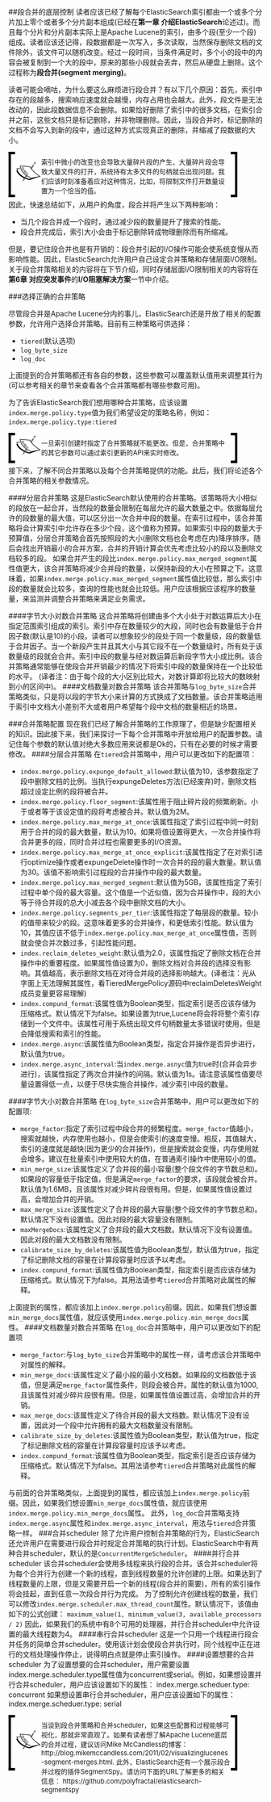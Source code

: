 ##段合并的底层控制
读者应该已经了解每个ElasticSearch索引都由一个或多个分片加上零个或者多个分片副本组成(已经在<b>第一章 介绍ElasticSearch</b>论述过)。而且每个分片和分片副本实际上是Apache Lucene的索引，由多个段(至少一个段)组成。读者应该还记得，段数据都是一次写入，多次读取，当然保存删除文档的文件除外，该文件可以随机改变。经过一段时间，当条件满足时，多个小的段中的内容会被复制到一个大的段中，原来的那些小段就会丢弃，然后从硬盘上删除。这个过程称为<b>段合并(segment merging)</b>。

读者可能会嘀咕，为什么要这么麻烦进行段合并？有以下几个原因：首先，索引中存在的段越多，搜索响应速度就会越慢，内存占用也会越大。此外，段文件是无法改动的，因此段数据信息不会删除。如果恰好删除了索引中的很多文档，在索引合并之前，这些文档只是标记删除，并非物理删除。因此，当段合并时，标记删除的文档不会写入到新的段中，通过这种方式实现真正的删除，并缩减了段数据的大小。

<!-- note structure -->
<div style="height:80px;width:90%;position:relative;">
<div style="width:13px;height:100%; background:black; position:absolute;padding:5px 0 5px 0;">
<img src="../notes/lm.png" height="100%" width="13px"/>
</div>
<div style="width:51px;height:100%;position:absolute; left:13px; text-align:center; font-size:0;">
<img src="../notes/pixel.gif" style="height:100%; width:1px; vertical-align:middle;"/>
<img src="../notes/note.png" style="vertical-align:middle;"/>
</div>
<div style="height:100%;position:absolute;left:65px;right:13px;">
<p style="font-size:13px;margin-top:10px;">
索引中微小的改变也会导致大量碎片段的产生，大量碎片段会导致大量文件的打开，系统持有太多文件的句柄就会出现问题。我们应该时刻准备着应对这种情况，比如，将限制文件打开数量设置为一个恰当的值。
</p>
</div>
<div style="width:13px;height:100%;background:black;position:absolute;right:0px;padding:5px 0 5px 0;">
<img src="../notes/rm.png" height="100%" width="13px"/>
</div>
</div>  <!-- end of note structure -->

因此，快速总结如下，从用户的角度，段合并将产生以下两种影响：
* 当几个段合并成一个段时，通过减少段的数量提升了搜索的性能。
* 段合并完成后，索引大小会由于标记删除转成物理删除而有所缩减。

但是，要记住段合并也是有开销的：段合并引起的I/O操作可能会使系统变慢从而影响性能。因此，ElasticSearch允许用户自己设定合并策略和存储层面I/O限制。关于段合并策略相关的内容将在下节介绍，同时存储层面I/O限制相关的内容将在<b>第6章 对应突发事件</b>的<b>I/O阻塞解决方案</b>一节中介绍。

###选择正确的合并策略

尽管段合并是Apache Lucene分内的事儿，ElasticSearch还是开放了相关的配置参数，允许用户选择合并策略。目前有三种策略可供选择：
* `tiered`(默认选项)
* `log_byte_size`
* `log_doc`

上面提到的合并策略都还有各自的参数，这些参数可以覆盖默认值用来调整其行为(可以参考相关的章节来查看各个合并策略都有哪些参数可用)。

为了告诉ElasticSearch我们想用哪种合并策略，应该设置`index.merge.policy.type`值为我们希望设定的策略名称，例如：
`index.merge.policy.type:tiered`

<!-- note structure -->
<div style="height:50px;width:90%;position:relative;">
<div style="width:13px;height:100%; background:black; position:absolute;padding:5px 0 5px 0;">
<img src="../notes/lm.png" height="100%" width="13px"/>
</div>
<div style="width:51px;height:100%;position:absolute; left:13px; text-align:center; font-size:0;">
<img src="../notes/pixel.gif" style="height:100%; width:1px; vertical-align:middle;"/>
<img src="../notes/note.png" style="vertical-align:middle;"/>
</div>
<div style="height:100%;position:absolute;left:65px;right:13px;">
<p style="font-size:13px;margin-top:10px;">
一旦索引创建时指定了合并策略就不能更改。但是，合并策略中的其它参数可以通过索引更新的API来实时修改。
</p>
</div>
<div style="width:13px;height:100%;background:black;position:absolute;right:0px;padding:5px 0 5px 0;">
<img src="../notes/rm.png" height="100%" width="13px"/>
</div>
</div>  <!-- end of note structure -->

接下来，了解不同合并策略以及每个合并策略提供的功能。此后，我们将论述各个合并策略的相关参数情况。

####分层合并策略
这是ElasticSearch默认使用的合并策略。该策略将大小相似的段放在一起合并，当然段的数量会限制在每层允许的最大数量之中。依据每层允许的段数量的最大值，可以区分出一次合并中段的数量。在索引过程中，该合并策略将会计算索引中允许存在多少个段，这个值称为预算。如果索引中段的数量大于预算值，分层合并策略会首先按照段的大小(删除文档也会考虑在内)降序排序。随后会找出开销最小的合并方案，合并的开销计算会优先考虑比较小的段以及删除文档较多的段。
如果合并产生的段比`index.merge.policy.max_merged_segment`属性值更大，该合并策略将减少合并段的数量，以保持新段的大小在预算之下。这意味着，如果`index.merge.policy.max_merged_segment`属性值比较低，那么索引中段的数量就会比较多，查询的性能也就会比较低。用户应该根据应该程序的数量量，来监测并调整合并策略来满足业务需求。

####字节大小对数合并策略
这合并策略将创建由多个大小处于对数运算后大小在指定范围索引组成的索引。索引中存在数量较少的大段，同时也会有数量低于合并因子数(默认是10)的小段。读者可以想象较少的段处于同一个数量级，段的数量低于合并因子。当一个新段产生并且其大小与其它段不在一个数量级时，所有处于该数量级的段就会合并。索引中段的数量与经对数运算后新段字节大小成比例。该合并策略通常能够在使段合并开销最少的情况下将索引中段的数量保持在一个比较低的水平。
(译者注：由于每个段的大小区别比较大，对数计算即将比较大的数映射到小的区间中)。
####文档数量对数合并策略
该合并策略与`log_byte_size`合并策略类似，只是将以段的字节大小来计算的方式换成了文档数量。该合并策略适用于索引中文档大小差别不大或者用户希望每个段中文档的数量相近的场景。

###合并策略配置
现在我们已经了解合并策略的工作原理了，但是缺少配置相关的知识。因此接下来，我们来探讨一下每个合并策略中开放给用户的配置参数。请记住每个参数的默认值对绝大多数应用来说都是Ok的，只有在必要的时候才需要修改。
####分层合并策略
在`tiered`合并策略中，用户可以更改如下的配置项：
* `index.merge.policy.expunge_default_allowed`:默认值为10，该参数指定了段中删除文档的比例。当执行expungeDeletes方法(已经废弃)时，删除文档超过设定比例的段将被合并。
* `index.merge.policy.floor_segment`:该属性用于阻止碎片段的频繁刷新。小于或者等于该设定值的段将考虑被合并。默认值为2M。
* `index.merge.policy.max_merge_at_once`:该属性指定了索引过程中同一时刻用于合并的段的最大数量，默认为10。如果将值设置得更大，一次合并操作将合并更多的段，同时合并过程也需要更多的I/O资源。
* `index.merge.policy.max_merge_at_once_explicit`:该属性指定了在对索引进行optimize操作或者expungeDelete操作时一次合并的段的最大数量。默认值为30。该值不影响索引过程段的合并操作中段的最大数量。
* `index.merge.policy.max_merged_segment`:默认值为5GB，该属性指定了索引过程中单个段的最大容量。这个值是一个近似值，因为合并操作中，段的大小等于待合并段的总大小减去各个段中删除文档的大小。
* `index.merge.policy.segments_per_tier`:该属性指定了每层段的数量。较小的值带来较少的段。这意味着更多的合并操作，和更低索引性能。默认值为10，其值应该不低于`index.merge.policy.max_merge_at_once`属性值，否则就会使合并次数过多，引起性能问题。
* `index.reclaim_deletes_weight`:默认值为2.0，该属性指定了删除文档在合并操作中的重要程度。如果属性值设置为0，删除文档对合并段的选择没有影响。其值越高，表示删除文档在对待合并段的选择影响越大。(译者注：光从字面上无法理解其属性，看TieredMergePolicy源码中reclaimDeletesWeight成员变量更容易理解)
* `index.compund_format`:该属性值为Boolean类型，指定索引是否应该存储为压缩格式。默认情况下为false。如果设置为true,Lucene将会将将整个索引存储到一个文件中。该属性可用于系统出现文件句柄数量太多错误时使用，但是会降低搜索和索引的性能。
* `index.merge.async`:该属性值为Boolean类型，指定合并操作是否异步进行，默认值为true。
* `index.merge.async_interval`:当`index.merge.asnyc`值为true时(合并会异步进行)，该属性指定了两次合并操作的间隔。默认值为1s。请注意该属性值要尽量设置得低一点，以便于尽快实施合并操作，减少索引中段的数量。

####字节大小对数合并策略
在`log_byte_size`合并策略中，用户可以更改如下的配置项:
* `merge_factor`:指定了索引过程中段合并的频繁程度。`merge_factor`值越小，搜索就越快，内存使用也越小，但是会使索引的速度变慢。相反，其值越大，索引的速度就是越快(因为更少的合并操作)，但是搜索就会变慢，内存使用就会增多。建议在批量索引中使用较大的值，在普通索引操作中使用较小的值。
* `min_merge_size`:该属性定义了合并段的最小容量(整个段文件的字节数总和)。如果段的容量低于指定值，但是满足`merge_factor`的要求，该段就会被合并。默认值为1.6MB，且该属性对减少碎片段很有用。但是，如果属性值设置过高，会增加合并的开销。
* `max_merge_size`:该属性定义了合并段的最大容量(整个段文件的字节数总和)。默认情况下没有设置值。因此对段的最大容量没有限制。
* `maxMergeDocs`:该属性定义了合并段的最大文档数。默认情况下没有设置值。因此对段的最大文档数没有限制。
* `calibrate_size_by_deletes`:该属性值为Boolean类型，默认值为true，指定了标记删除文档的容量在计算段容量时应该予以考虑。
* `index.compund_format`:该属性值为Boolean类型，指定索引是否应该存储为压缩格式。默认情况下为false。其用法请参考`tiered`合并策略对此属性的解释。

上面提到的属性，都应该加上`index.merge.policy`前缀。因此，如果我们想设置`min_merge_docs`属性值，就应该使用`index.merge.policy.min_merge_docs`属性。
####文档数量对数合并策略
在`log_doc`合并策略中，用户可以更改如下的配置项
* `merge_factor`:与`log_byte_size`合并策略中的属性一样，请考虑该合并策略中对属性的解释。
* `min_merge_docs`:该属性定义了最小段的最小文档数。如果段的文档数低于该值，但是满足`merge_factor`属性条件，则段会被合并。属性的默认值为1000,且该属性对减少碎片段很有用。但是，如果属性值设置过高，会增加合并的开销。
* `max_merge_docs`:该属性定义了待合并段的最大文档数。默认情况下没有设置，因此对一个段中允许拥有的最大文档数量没有限制。
* `calibrate_size_by_deletes`:该属性值为Boolean类型，默认值为true，指定了标记删除文档的容量在计算段容量时应该予以考虑。
* `index.compund_format`:该属性值为Boolean类型，指定索引是否应该存储为压缩格式。默认情况下为false。其用法请参考`tiered`合并策略对此属性的解释。

与前面的合并策略类似，上面提到的属性，都应该加上`index.merge.policy`前缀。因此，如果我们想设置`min_merge_docs`属性值，就应该使用`index.merge.policy.min_merge_docs`属性。
此外，`log_doc`合并策略支持`index.merge.async`属性和`index.merge.async_interval`，用法与`tiered`合并策略一样。
###合并scheduler
除了允许用户控制合并策略的行为，ElasticSearch还允许用户在需要进行段合并时规定合并策略的执行计划。ElasticSearch中有两种合并scheduler，默认的是`ConcurrentMergeScheduler`。
####并行合并scheduler
该合并scheduler会使用多线程来执行段的合并。该合并scheduler将为每个合并行为创建一个新的线程，直到线程数量的允许创建的上限。如果达到了线程数量的上限，但是又需要开启一个新的线程(段合并的需要)，所有的索引操作将会挂起，直到任意一次段合并行为完成。
为了控制允许创建线程的数量，我们可以修改`index.merge.scheduler.max_thread_count`属性。默认情况下，该值由如下的公式创建：
`maximum_value(1, minimum_value(3, available_processors / 2)`
因此，如果我们的系统中有8个可用的处理器，并行合并scheduler中允许设置的最大线程数为4。
####串行合并scheduler
这是一个只用一个线程进行段合并任务的简单合并scheduler。使用该计划会使段合并执行时，同个线程中正在进行的文档处理操作停止，说得明白点就是停止索引操作。
####设置想要的合并scheduler
为了设置想要的合并scheduler，用户需要设置index.merge.scheduler.type属性值为concurrent或serial。例如，如果想设置并行合并scheduler，用户应该设置如下的属性：
index.merge.scheduer.type: concurrent
如果想设置串行合并scheduler，用户应该设置如下的属性：
index.merge.scheduer.type: serial

<!-- note structure -->
<div style="height:100px;width:90%;position:relative;">
<div style="width:13px;height:100%; background:black; position:absolute;padding:5px 0 5px 0;">
<img src="../notes/lm.png" height="100%" width="13px"/>
</div>
<div style="width:51px;height:100%;position:absolute; left:13px; text-align:center; font-size:0;">
<img src="../notes/pixel.gif" style="height:100%; width:1px; vertical-align:middle;"/>
<img src="../notes/note.png" style="vertical-align:middle;"/>
</div>
<div style="height:100%;position:absolute;left:65px;right:13px;">
<p style="font-size:13px;margin-top:10px;">
当谈到段合并策略和合并scheduler，如果这些配置和过程能够可视化，那就非常直观了。如果有读者想了解Apache Lucene底层的合并过程，建议访问Mike McCandless的博客： http://blog.mikemccandless.com/2011/02/visualizinglucenes-segment-merges.html. 此外，ElasticSearch还有一个展示段合并过程的插件SegmentSpy。请访问下面的URL了解更多的相关信息：
https://github.com/polyfractal/elasticsearch-segmentspy
</p>
</div>
<div style="width:13px;height:100%;background:black;position:absolute;right:0px;padding:5px 0 5px 0;">
<img src="../notes/rm.png" height="100%" width="13px"/>
</div>
</div>  <!-- end of note structure -->
